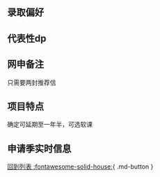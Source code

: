 ## 录取偏好

## 代表性dp

## 网申备注

只需要两封推荐信

## 项目特点

确定可延期至一年半，可选软课

## 申请季实时信息

[回到列表 :fontawesome-solid-house:](选校梯度.md){ .md-button }
